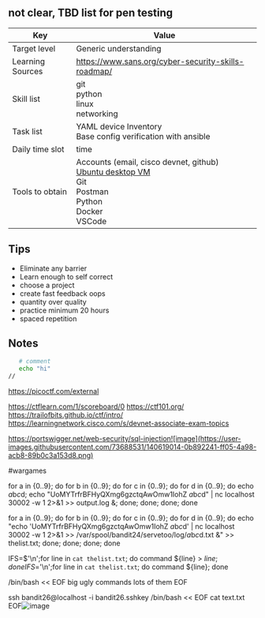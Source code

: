## not clear, TBD list for pen testing
Key | Value
---- | ----
Target level | Generic understanding
Learning Sources | https://www.sans.org/cyber-security-skills-roadmap/
Skill list | git <br /> python <br /> linux <br /> networking <br />
Task list | YAML device Inventory <br /> Base config verification with ansible <br />
Daily time slot | time
Tools to obtain | Accounts (email, cisco devnet, github) <br /> [Ubuntu desktop VM](https://github.com/pithei/py100/blob/master/6_cisco_devnet/001_ubuntu_prep.txt) <br /> Git <br /> Postman <br /> Python <br /> Docker <br /> VSCode <br />


## Tips
- Eliminate any barrier
- Learn enough to self correct
- choose a project
- create fast feedback oops
- quantity over quality
- practice minimum 20 hours
- spaced repetition

## Notes

```bash
   # comment
   echo "hi"
//
```

https://picoctf.com/external

https://ctflearn.com/1/scoreboard/0
https://ctf101.org/
https://trailofbits.github.io/ctf/intro/
https://learningnetwork.cisco.com/s/devnet-associate-exam-topics


https://portswigger.net/web-security/sql-injection![image](https://user-images.githubusercontent.com/73688531/140619014-0b892241-ff05-4a98-acb8-89b0c3a153d8.png)


#wargames

for a in {0..9}; do for b in {0..9}; do for c in {0..9}; do for d in {0..9}; do echo $a$b$c$d; echo "UoMYTrfrBFHyQXmg6gzctqAwOmw1IohZ $a$b$c$d" | nc localhost 30002 -w 1 2>&1 >> output.log &; done; done; done; done



for a in {0..9}; do for b in {0..9}; do for c in {0..9}; do for d in {0..9}; do echo "echo 'UoMYTrfrBFHyQXmg6gzctqAwOmw1IohZ $a$b$c$d' | nc localhost 30002 -w 1 2>&1 >> /var/spool/bandit24/servetoo/log/$a$b$c$d.txt &" >> thelist.txt; done; done; done; done




IFS=$'\n';for line in `cat thelist.txt`; do command ${line} > ${line}; done
IFS=$'\n';for line in `cat thelist.txt`; do command ${line}; done


/bin/bash << EOF
big ugly commands
lots of them
EOF


ssh bandit26@localhost -i bandit26.sshkey /bin/bash << EOF
cat text.txt
EOF![image](https://user-images.githubusercontent.com/73688531/140619018-301ba479-fb90-4b67-a3b4-f6bf96eca0da.png)

